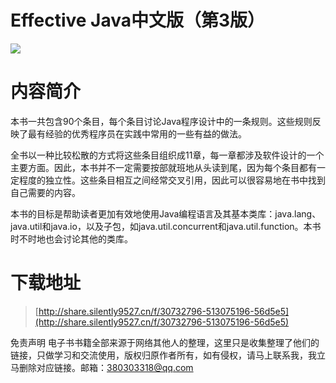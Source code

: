# Effective Java中文版（第3版）
![](https://tva1.sinaimg.cn/large/008i3skNgy1guanfbh1tcj607i09qjrd02.jpg)

# 内容简介 
本书一共包含90个条目，每个条目讨论Java程序设计中的一条规则。这些规则反映了最有经验的优秀程序员在实践中常用的一些有益的做法。

全书以一种比较松散的方式将这些条目组织成11章，每一章都涉及软件设计的一个主要方面。因此，本书并不一定需要按部就班地从头读到尾，因为每个条目都有一定程度的独立性。这些条目相互之间经常交叉引用，因此可以很容易地在书中找到自己需要的内容。

本书的目标是帮助读者更加有效地使用Java编程语言及其基本类库：java.lang、java.util和java.io，以及子包，如java.util.concurrent和java.util.function。本书时不时地也会讨论其他的类库。


# 下载地址
> [http://share.silently9527.cn/f/30732796-513075196-56d5e5](http://share.silently9527.cn/f/30732796-513075196-56d5e5)

免责声明
电子书书籍全部来源于网络其他人的整理，这里只是收集整理了他们的链接，只做学习和交流使用，版权归原作者所有，如有侵权，请马上联系我，我立马删除对应链接。邮箱：380303318@qq.com

